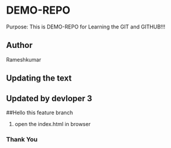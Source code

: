 # DEMO-REPO

Purpose: This is DEMO-REPO for Learning the GIT and GITHUB!!!

## Author

Rameshkumar

## Updating the text

## Updated by devloper 3

##Hello this feature branch
1. open the index.html in browser

### Thank You
